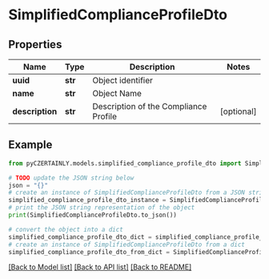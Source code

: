 # SimplifiedComplianceProfileDto


## Properties

Name | Type | Description | Notes
------------ | ------------- | ------------- | -------------
**uuid** | **str** | Object identifier | 
**name** | **str** | Object Name | 
**description** | **str** | Description of the Compliance Profile | [optional] 

## Example

```python
from pyCZERTAINLY.models.simplified_compliance_profile_dto import SimplifiedComplianceProfileDto

# TODO update the JSON string below
json = "{}"
# create an instance of SimplifiedComplianceProfileDto from a JSON string
simplified_compliance_profile_dto_instance = SimplifiedComplianceProfileDto.from_json(json)
# print the JSON string representation of the object
print(SimplifiedComplianceProfileDto.to_json())

# convert the object into a dict
simplified_compliance_profile_dto_dict = simplified_compliance_profile_dto_instance.to_dict()
# create an instance of SimplifiedComplianceProfileDto from a dict
simplified_compliance_profile_dto_from_dict = SimplifiedComplianceProfileDto.from_dict(simplified_compliance_profile_dto_dict)
```
[[Back to Model list]](../README.md#documentation-for-models) [[Back to API list]](../README.md#documentation-for-api-endpoints) [[Back to README]](../README.md)


